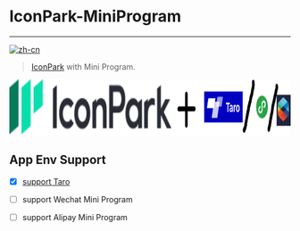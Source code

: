# IconPark-MiniProgram

---


[![zh-cn](https://img.shields.io/badge/zh--cn-%E4%B8%AD%E6%96%87-yellow)](https://github.com/yangger6/iconpark-miniprogram/blob/master/README.md)

> [IconPark](https://github.com/bytedance/IconPark) with Mini Program.


<div align="center">
  <a href="https://github.com/yangger6/iconpark-miniprogram">
    <img src="./icon.png" alt="IconPark Logo" width="800" height="100">
  </a>
</div>

## App Env Support

- [x] [support Taro](https://github.com/yangger6/iconpark-miniprogram/tree/master/packages/taro)
- [ ]  support Wechat Mini Program
- [ ]  support Alipay Mini Program



